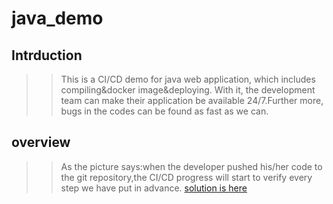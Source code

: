# java_demo
## Intrduction
>>This is a CI/CD demo for java web application, which includes compiling&docker image&deploying.
With it, the development team can make their application be available 24/7.Further more, bugs in the codes can be found as fast as we can.

## overview
>>As the picture says:when the developer pushed his/her code to the git repository,the CI/CD progress will start to verify every step we have put in advance.
>>[solution is here](./res/flow.png)
